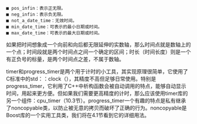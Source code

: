 	■ pos_infin：表示正无限。
	■ neg_infin：表示负无限。
	■ not_a_date_time：无效时间。
	■ min_date_time：可表示的最小日期或时间。
	■ max_date_time：可表示的最大日期或时间。
如果把时间想象成一个向前和向后都无限延伸的实数轴，那么时间点就是数轴上的一个点；时间段就是两个时间点之间一个确定的区间；时长（时间长度）则是一个有正负号的标量，是两个时间点之差，不属于数轴。

timer和progress_timer是两个用于计时的小工具，其实现原理很简单，它使用了C标准中的std：：clock（），其精度不高但足够日常使用。特别是progress_timer，它利用了C++中析构函数会被自动调用的特点，能够自动显示时间，用起来更方便。但如果我们需要更高精度的计时，那么应该使用timer库的另一个组件：cpu_timer（10.3节）。progress_timer一个有趣的特点是私有继承了noncopyable类，以防止被无意的拷贝而破坏了正确的行为。noncopyable是Boost库的一个实用工具类，我们将在4.1节看到它的详细用法。